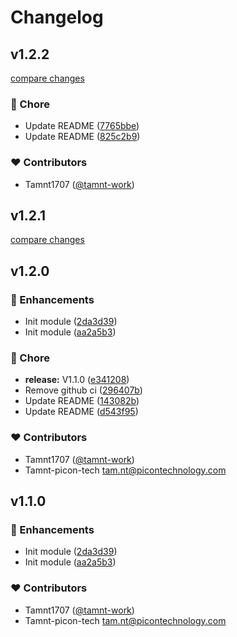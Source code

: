 # Changelog


## v1.2.2

[compare changes](https://github.com/tamnt-work/nuxt-mapper/compare/v1.2.1...v1.2.2)

### 🏡 Chore

- Update README ([7765bbe](https://github.com/tamnt-work/nuxt-mapper/commit/7765bbe))
- Update README ([825c2b9](https://github.com/tamnt-work/nuxt-mapper/commit/825c2b9))

### ❤️ Contributors

- Tamnt1707 ([@tamnt-work](http://github.com/tamnt-work))

## v1.2.1

[compare changes](https://github.com/tamnt-work/nuxt-mapper/compare/v1.2.0...v1.2.1)

## v1.2.0


### 🚀 Enhancements

- Init module ([2da3d39](https://github.com/tamnt-work/nuxt-mapper/commit/2da3d39))
- Init module ([aa2a5b3](https://github.com/tamnt-work/nuxt-mapper/commit/aa2a5b3))

### 🏡 Chore

- **release:** V1.1.0 ([e341208](https://github.com/tamnt-work/nuxt-mapper/commit/e341208))
- Remove github ci ([296407b](https://github.com/tamnt-work/nuxt-mapper/commit/296407b))
- Update README ([143082b](https://github.com/tamnt-work/nuxt-mapper/commit/143082b))
- Update README ([d543f95](https://github.com/tamnt-work/nuxt-mapper/commit/d543f95))

### ❤️ Contributors

- Tamnt1707 ([@tamnt-work](http://github.com/tamnt-work))
- Tamnt-picon-tech <tam.nt@picontechnology.com>

## v1.1.0


### 🚀 Enhancements

- Init module ([2da3d39](https://github.com/tamnt-work/nuxt-mapper/commit/2da3d39))
- Init module ([aa2a5b3](https://github.com/tamnt-work/nuxt-mapper/commit/aa2a5b3))

### ❤️ Contributors

- Tamnt1707 ([@tamnt-work](http://github.com/tamnt-work))
- Tamnt-picon-tech <tam.nt@picontechnology.com>


